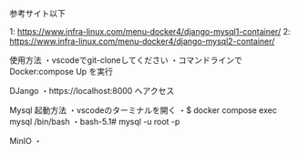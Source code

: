 参考サイト以下

1: https://www.infra-linux.com/menu-docker4/django-mysql1-container/
2: https://www.infra-linux.com/menu-docker4/django-mysql2-container/

使用方法
・vscodeでgit-cloneしてください
・コマンドラインで Docker:compose Up を実行

DJango
・https://localhost:8000 へアクセス

Mysql 起動方法
・vscodeのターミナルを開く
・$ docker compose exec mysql /bin/bash
・bash-5.1# mysql -u root -p

MinIO
・